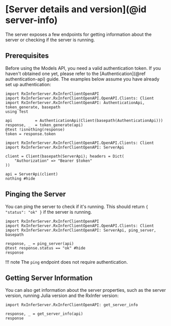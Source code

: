# [Server details and version](@id server-info)

The server exposes a few endpoints for getting information about the server or checking if the server is running.

## Prerequisites

Before using the Models API, you need a valid authentication token. If you haven't obtained one yet, please refer to the [Authentication](@ref authentication-api) guide. The examples below assume you have already set up authentication:

```@setup server-info
import RxInferServer.RxInferClientOpenAPI
import RxInferServer.RxInferClientOpenAPI.OpenAPI.Clients: Client
import RxInferServer.RxInferClientOpenAPI: AuthenticationApi, token_generate, basepath
using Test

api          = AuthenticationApi(Client(basepath(AuthenticationApi)))
response, _  = token_generate(api)
@test !isnothing(response)
token = response.token
```

```@example server-info
import RxInferServer.RxInferClientOpenAPI.OpenAPI.Clients: Client
import RxInferServer.RxInferClientOpenAPI: ServerApi

client = Client(basepath(ServerApi); headers = Dict(
    "Authorization" => "Bearer $token"
))

api = ServerApi(client)
nothing #hide
```

## Pinging the Server

You can ping the server to check if it's running. This should return `{ "status": "ok" }` if the server is running.

```@example server-info
import RxInferServer.RxInferClientOpenAPI
import RxInferServer.RxInferClientOpenAPI.OpenAPI.Clients: Client
import RxInferServer.RxInferClientOpenAPI: ServerApi, ping_server, basepath

response, _ = ping_server(api)
@test response.status == "ok" #hide
response
```

!!! note
    The `ping` endpoint does not require authentication.

## Getting Server Information

You can also get information about the server properties, such as the server version, running Julia version and the RxInfer version:

```@example server-info
import RxInferServer.RxInferClientOpenAPI: get_server_info

response, _ = get_server_info(api)
response
```